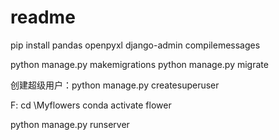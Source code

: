 # readme

pip install pandas openpyxl
django-admin compilemessages

python manage.py makemigrations
python manage.py migrate

创建超级用户：python manage.py createsuperuser

F:
cd \Myflowers
conda activate flower

python manage.py runserver
